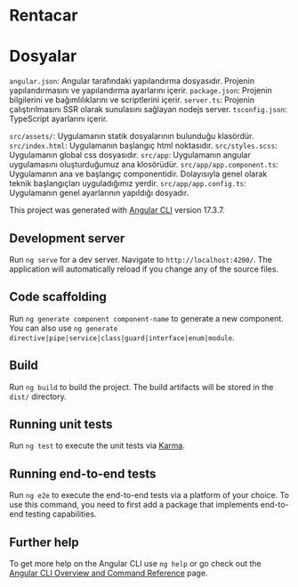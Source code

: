# Rentacar

# Dosyalar
`angular.json`: Angular tarafındaki yapılandırma dosyasıdır. Projenin yapılandırmasını ve yapılandırma ayarlarını içerir.
`package.json`: Projenin bilgilerini ve bağımlılıklarını ve scriptlerini içerir.
`server.ts`: Projenin çalıştırılmasını SSR olarak sunulasını sağlayan nodejs server.
`tsconfig.json`: TypeScript ayarlarını içerir.

`src/assets/`: Uygulamanın statik dosyalarının bulunduğu klasördür.
`src/index.html`: Uygulamanın başlangıç html noktasıdır.
`src/styles.scss`: Uygulamanın global css dosyasıdır.
`src/app`: Uygulamanın angular uygulamasını oluşturduğumuz ana klosörüdür.
`src/app/app.component.ts`: Uygulamanın ana ve başlangıç componentidir. Dolayısıyla genel olarak teknik başlangıçları uyguladığımız yerdir.
`src/app/app.config.ts`: Uygulamanın genel ayarlarının yapıldığı dosyadır.

This project was generated with [Angular CLI](https://github.com/angular/angular-cli) version 17.3.7.

## Development server

Run `ng serve` for a dev server. Navigate to `http://localhost:4200/`. The application will automatically reload if you change any of the source files.

## Code scaffolding

Run `ng generate component component-name` to generate a new component. You can also use `ng generate directive|pipe|service|class|guard|interface|enum|module`.

## Build

Run `ng build` to build the project. The build artifacts will be stored in the `dist/` directory.

## Running unit tests

Run `ng test` to execute the unit tests via [Karma](https://karma-runner.github.io).

## Running end-to-end tests

Run `ng e2e` to execute the end-to-end tests via a platform of your choice. To use this command, you need to first add a package that implements end-to-end testing capabilities.

## Further help

To get more help on the Angular CLI use `ng help` or go check out the [Angular CLI Overview and Command Reference](https://angular.io/cli) page.
